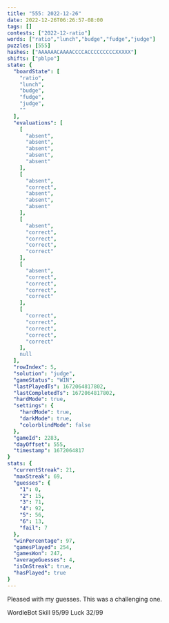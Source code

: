 ```yaml
---
title: "555: 2022-12-26"
date: 2022-12-26T06:26:57-08:00
tags: []
contests: ["2022-12-ratio"]
words: ["ratio","lunch","budge","fudge","judge"]
puzzles: [555]
hashes: ["AAAAAACAAAACCCCACCCCCCCCCXXXXX"]
shifts: ["pblpo"]
state: {
  "boardState": [
    "ratio",
    "lunch",
    "budge",
    "fudge",
    "judge",
    ""
  ],
  "evaluations": [
    [
      "absent",
      "absent",
      "absent",
      "absent",
      "absent"
    ],
    [
      "absent",
      "correct",
      "absent",
      "absent",
      "absent"
    ],
    [
      "absent",
      "correct",
      "correct",
      "correct",
      "correct"
    ],
    [
      "absent",
      "correct",
      "correct",
      "correct",
      "correct"
    ],
    [
      "correct",
      "correct",
      "correct",
      "correct",
      "correct"
    ],
    null
  ],
  "rowIndex": 5,
  "solution": "judge",
  "gameStatus": "WIN",
  "lastPlayedTs": 1672064817802,
  "lastCompletedTs": 1672064817802,
  "hardMode": true,
  "settings": {
    "hardMode": true,
    "darkMode": true,
    "colorblindMode": false
  },
  "gameId": 2283,
  "dayOffset": 555,
  "timestamp": 1672064817
}
stats: {
  "currentStreak": 21,
  "maxStreak": 69,
  "guesses": {
    "1": 0,
    "2": 15,
    "3": 71,
    "4": 92,
    "5": 56,
    "6": 13,
    "fail": 7
  },
  "winPercentage": 97,
  "gamesPlayed": 254,
  "gamesWon": 247,
  "averageGuesses": 4,
  "isOnStreak": true,
  "hasPlayed": true
}
---
```

<!-- more -->
Pleased with my guesses. This was a challenging one. 

WordleBot
Skill 95/99
Luck 32/99
